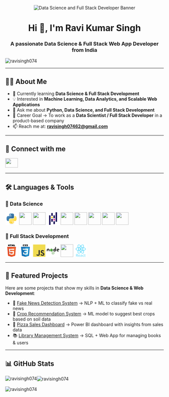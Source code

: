 <!-- Banner -->
<!-- Banner Image -->
<p align="center">
  <img src="https://www.birchwoodu.org/wp-content/uploads/2022/12/data_scien_birchwood_university-removebg-preview.png" 
       alt="Data Science and Full Stack Developer Banner" 
       height="200"/>

<h1 align="center">Hi 👋, I'm Ravi Kumar Singh</h1>
<h3 align="center">A passionate Data Science & Full Stack Web App Developer from India</h3>

<p align="left">
  <img src="https://komarev.com/ghpvc/?username=ravisingh074&label=Profile%20views&color=0e75b6&style=flat" alt="ravisingh074" />
</p>

---

## 👨‍💻 About Me  
- 🌱 Currently learning **Data Science & Full Stack Development**  
- 💡 Interested in **Machine Learning, Data Analytics, and Scalable Web Applications**  
- 💬 Ask me about **Python, Data Science, and Full Stack Development**  
- 🎯 Career Goal → To work as a **Data Scientist / Full Stack Developer** in a product-based company  
- 📫 Reach me at: **ravisingh07462@gmail.com**  

---

## 🔗 Connect with me  
<p align="left">
  <a href="https://www.linkedin.com/in/ravi-kumar-9b6453242" target="_blank">
    <img src="https://raw.githubusercontent.com/rahuldkjain/github-profile-readme-generator/master/src/images/icons/Social/linked-in-alt.svg" height="30" width="40" />
  </a>
</p>

---

## 🛠️ Languages & Tools  

### 🔹 Data Science
<p align="left">
  <a href="https://www.python.org" target="_blank"><img src="https://raw.githubusercontent.com/devicons/devicon/master/icons/python/python-original.svg" width="40" height="40"/></a>
  <a href="https://jupyter.org/" target="_blank"><img src="https://cdn.jsdelivr.net/gh/devicons/devicon/icons/jupyter/jupyter-original-wordmark.svg" width="40" height="40"/></a>
  <a href="https://numpy.org/" target="_blank"><img src="https://cdn.jsdelivr.net/gh/devicons/devicon/icons/numpy/numpy-original.svg" width="40" height="40"/></a>
  <a href="https://pandas.pydata.org/" target="_blank"><img src="https://raw.githubusercontent.com/devicons/devicon/master/icons/pandas/pandas-original.svg" width="40" height="40"/></a>
  <a href="https://matplotlib.org/" target="_blank"><img src="https://upload.wikimedia.org/wikipedia/commons/8/84/Matplotlib_icon.svg" width="40" height="40"/></a>
  <a href="https://seaborn.pydata.org/" target="_blank"><img src="https://seaborn.pydata.org/_images/logo-mark-lightbg.svg" width="40" height="40"/></a>
  <a href="https://scikit-learn.org/" target="_blank"><img src="https://upload.wikimedia.org/wikipedia/commons/0/05/Scikit_learn_logo_small.svg" width="40" height="40"/></a>
  <a href="https://www.microsoft.com/en-us/microsoft-365/excel" target="_blank"><img src="https://cdn.worldvectorlogo.com/logos/microsoft-excel-2013.svg" width="40" height="40"/></a>
  <a href="https://powerbi.microsoft.com/" target="_blank"><img src="https://upload.wikimedia.org/wikipedia/commons/c/cf/New_Power_BI_Logo.svg" width="40" height="40"/></a>
</p>



### 🔹 Full Stack Development
<p align="left">
  <a href="https://www.w3.org/html/" target="_blank"><img src="https://raw.githubusercontent.com/devicons/devicon/master/icons/html5/html5-original-wordmark.svg" width="40" height="40"/></a>
  <a href="https://www.w3schools.com/css/" target="_blank"><img src="https://raw.githubusercontent.com/devicons/devicon/master/icons/css3/css3-original-wordmark.svg" width="40" height="40"/></a>
  <a href="https://developer.mozilla.org/en-US/docs/Web/JavaScript" target="_blank"><img src="https://raw.githubusercontent.com/devicons/devicon/master/icons/javascript/javascript-original.svg" width="40" height="40"/></a>
  <a href="https://nodejs.org" target="_blank"><img src="https://raw.githubusercontent.com/devicons/devicon/master/icons/nodejs/nodejs-original-wordmark.svg" width="40" height="40"/></a>
  <a href="https://www.djangoproject.com/" target="_blank"><img src="https://cdn.worldvectorlogo.com/logos/django.svg" width="40" height="40"/></a>
  <a href="https://reactjs.org/" target="_blank"><img src="https://raw.githubusercontent.com/devicons/devicon/master/icons/react/react-original-wordmark.svg" width="40" height="40"/></a>
</p>

---

## 🚀 Featured Projects  
Here are some projects that show my skills in **Data Science & Web Development**:  

- 📰 [Fake News Detection System](https://github.com/) → NLP + ML to classify fake vs real news  
- 🌾 [Crop Recommendation System](https://github.com/) → ML model to suggest best crops based on soil data  
- 🍕 [Pizza Sales Dashboard](https://github.com/) → Power BI dashboard with insights from sales data  
- 📚 [Library Management System](https://github.com/) → SQL + Web App for managing books & users  

---

## 📊 GitHub Stats  

<p>
  <img align="left" src="https://github-readme-stats.vercel.app/api/top-langs?username=ravisingh074&show_icons=true&locale=en&layout=compact" alt="ravisingh074" />
</p>

<p>
  <img align="center" src="https://github-readme-stats.vercel.app/api?username=ravisingh074&show_icons=true&locale=en" alt="ravisingh074" />
</p>

<p>
  <img align="center" src="https://github-readme-streak-stats.herokuapp.com/?user=ravisingh074" alt="ravisingh074" />
</p>
